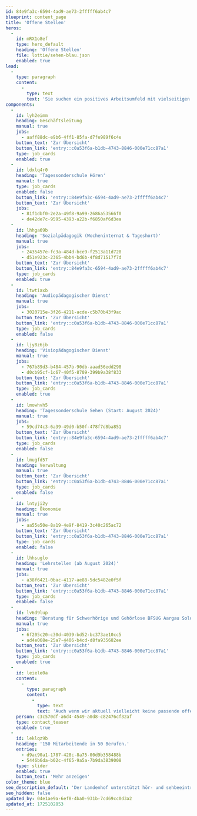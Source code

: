 ```yaml
---
id: 84e9fa3c-6594-4ad9-ae73-2fffff6ab4c7
blueprint: content_page
title: 'Offene Stellen'
heros:
  -
    id: mRX1o8ef
    type: hero_default
    heading: 'Offene Stellen'
    file: lottie/sehen-blau.json
    enabled: true
lead:
  -
    type: paragraph
    content:
      -
        type: text
        text: 'Sie suchen ein positives Arbeitsumfeld mit vielseitigen und verantwortungsvollen Aufgaben und möchten den Landenhof mitgestalten? Dann bewerben Sie sich noch heute!'
components:
  -
    id: lyh2eimm
    heading: Geschäftsleitung
    manual: true
    jobs:
      - aaff88dc-e9b6-4ff1-85fa-d7fe989f6c4e
    button_text: 'Zur Übersicht'
    button_link: 'entry::c0a53f6a-b1db-4743-8846-000e71cc87a1'
    type: job_cards
    enabled: true
  -
    id: ldxlq4r0
    heading: 'Tagessonderschule Hören'
    manual: true
    type: job_cards
    enabled: false
    button_link: 'entry::84e9fa3c-6594-4ad9-ae73-2fffff6ab4c7'
    button_text: 'Zur Übersicht'
    jobs:
      - 81f1dbf0-2e2a-49f8-9a99-2686a53566f0
      - de42de7c-9595-4393-a22b-f6850af6d3ea
  -
    id: lhhga69b
    heading: 'Sozialpädagogik (Wocheninternat & Tageshort)'
    manual: true
    jobs:
      - 2435457e-fc3a-484d-bce9-f2513a11d720
      - d51e923c-2365-4bb4-bd6b-4f8d71517f7d
    button_text: 'Zur Übersicht'
    button_link: 'entry::84e9fa3c-6594-4ad9-ae73-2fffff6ab4c7'
    type: job_cards
    enabled: true
  -
    id: ltwtiaxb
    heading: 'Audiopädagogischer Dienst'
    manual: true
    jobs:
      - 3020715e-3f26-4211-acde-c5b70b43f9ac
    button_text: 'Zur Übersicht'
    button_link: 'entry::c0a53f6a-b1db-4743-8846-000e71cc87a1'
    type: job_cards
    enabled: false
  -
    id: ljy8z6jb
    heading: 'Visiopädagogischer Dienst'
    manual: true
    jobs:
      - 767b89d3-b484-457b-90db-aaad56edd298
      - d0cb95cf-1c67-40f5-8709-399b9a38f833
    button_text: 'Zur Übersicht'
    button_link: 'entry::c0a53f6a-b1db-4743-8846-000e71cc87a1'
    type: job_cards
    enabled: true
  -
    id: lmowhvh5
    heading: 'Tagessonderschule Sehen (Start: August 2024)'
    manual: true
    jobs:
      - 59cd74c3-6a39-49d0-b50f-478f7d8ba851
    button_text: 'Zur Übersicht'
    button_link: 'entry::84e9fa3c-6594-4ad9-ae73-2fffff6ab4c7'
    type: job_cards
    enabled: false
  -
    id: lmugfd57
    heading: Verwaltung
    manual: true
    button_text: 'Zur Übersicht'
    button_link: 'entry::c0a53f6a-b1db-4743-8846-000e71cc87a1'
    type: job_cards
    enabled: false
  -
    id: lntyji2y
    heading: Ökonomie
    manual: true
    jobs:
      - aa55e50e-8a19-4e9f-8419-3c40c265ac72
    button_text: 'Zur Übersicht'
    button_link: 'entry::c0a53f6a-b1db-4743-8846-000e71cc87a1'
    type: job_cards
    enabled: false
  -
    id: lhhsuglo
    heading: 'Lehrstellen (ab August 2024)'
    manual: true
    jobs:
      - a38f6421-0bac-4117-ae88-5dc5482e0f5f
    button_text: 'Zur Übersicht'
    button_link: 'entry::c0a53f6a-b1db-4743-8846-000e71cc87a1'
    type: job_cards
    enabled: false
  -
    id: lv6d9lup
    heading: 'Beratung für Schwerhörige und Gehörlose BFSUG Aargau Solothurn'
    manual: true
    jobs:
      - 6f205c20-c30d-4039-bd52-bc373ae10cc5
      - ad4e068e-25a7-4406-b4cd-d8fa935682ee
    button_text: 'Zur Übersicht'
    button_link: 'entry::c0a53f6a-b1db-4743-8846-000e71cc87a1'
    type: job_cards
    enabled: true
  -
    id: leiele0a
    content:
      -
        type: paragraph
        content:
          -
            type: text
            text: 'Auch wenn wir aktuell vielleicht keine passende offene Stelle haben, prüfen wir Ihr Dossier gerne.'
    person: c3c570df-a6d4-4549-a0d8-c82476cf32af
    type: contact_teaser
    enabled: true
  -
    id: leklqz9b
    heading: '150 Mitarbeitende in 50 Berufen.'
    entries:
      - d9ac90a1-1787-428c-8a75-00d9b358488b
      - 5446b6da-b02c-4f65-9a5a-7b9da3839008
    type: slider
    enabled: true
    button_text: 'Mehr anzeigen'
color_theme: blue
seo_description_default: 'Der Landenhof unterstützt hör- und sehbeeinträchtigte Kinder & Jugendliche in ihrem selbstbestimmten Leben durch Förderung ihrer Fähigkeiten & Entwicklung'
seo_hidden: false
updated_by: 04e1ae9a-6ef8-4ba0-931b-7cd69cc0d3a2
updated_at: 1725102853
---
```

